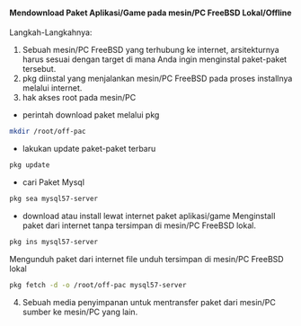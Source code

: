 #### Mendownload Paket Aplikasi/Game pada mesin/PC FreeBSD Lokal/Offline
Langkah-Langkahnya:
1. Sebuah mesin/PC FreeBSD yang terhubung ke internet, arsitekturnya harus sesuai dengan target di mana Anda ingin menginstal paket-paket tersebut.
2. pkg diinstal yang menjalankan mesin/PC FreeBSD pada proses installnya melalui internet.
3. hak akses root pada mesin/PC
- perintah download paket melalui pkg
```sh
mkdir /root/off-pac
```
- lakukan update paket-paket terbaru
```sh
pkg update
```
- cari Paket Mysql
```sh
pkg sea mysql57-server
```
- download atau install lewat internet paket aplikasi/game
Menginstall paket dari internet tanpa tersimpan di mesin/PC FreeBSD lokal.
```sh
pkg ins mysql57-server
```
Mengunduh paket dari internet file unduh tersimpan di mesin/PC FreeBSD lokal
```sh
pkg fetch -d -o /root/off-pac mysql57-server
```
4. Sebuah media penyimpanan untuk mentransfer paket dari mesin/PC sumber ke mesin/PC yang lain.

